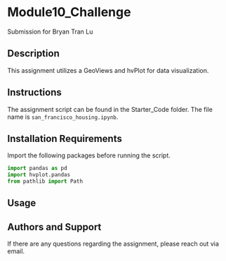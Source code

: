 # Module10_Challenge
Submission for Bryan Tran Lu

## Description
This assignment utilizes a GeoViews and hvPlot for data visualization.

## Instructions
The assignment script can be found in the Starter_Code folder. The file name is `san_francisco_housing.ipynb`.

## Installation Requirements
Import the following packages before running the script.
```python
import pandas as pd
import hvplot.pandas
from pathlib import Path
```

## Usage

## Authors and Support
If there are any questions regarding the assignment, please reach out via email.
